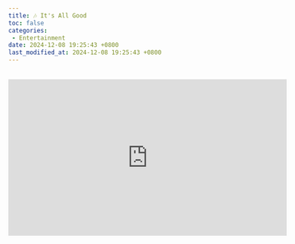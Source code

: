 ```yaml
---
title: 🎶 It's All Good
toc: false
categories:
 - Entertainment
date: 2024-12-08 19:25:43 +0800
last_modified_at: 2024-12-08 19:25:43 +0800
---
```


<br>

<iframe class="iframe--video" width="560" height="315" src="https://www.youtube.com/embed/Ndl8QKr3sOQ?si=Rs7C91-SN3M6CLbJ" title="YouTube video player" frameborder="0" allow="accelerometer; autoplay; clipboard-write; encrypted-media; gyroscope; picture-in-picture; web-share" referrerpolicy="strict-origin-when-cross-origin" allowfullscreen></iframe>

<br>
